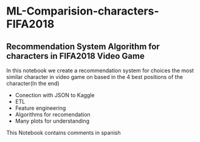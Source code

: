 # ML-Comparision-characters-FIFA2018

## Recommendation System Algorithm for characters in FIFA2018 Video Game

In this notebook we create a recommendation system for choices the most similar character in video game on based in the 4 best positions of the character(In the end)

- Conection with JSON to Kaggle
- ETL
- Feature engineering
- Algorithms for recomendation
- Many plots for understanding


This Notebook contains comments in spanish
